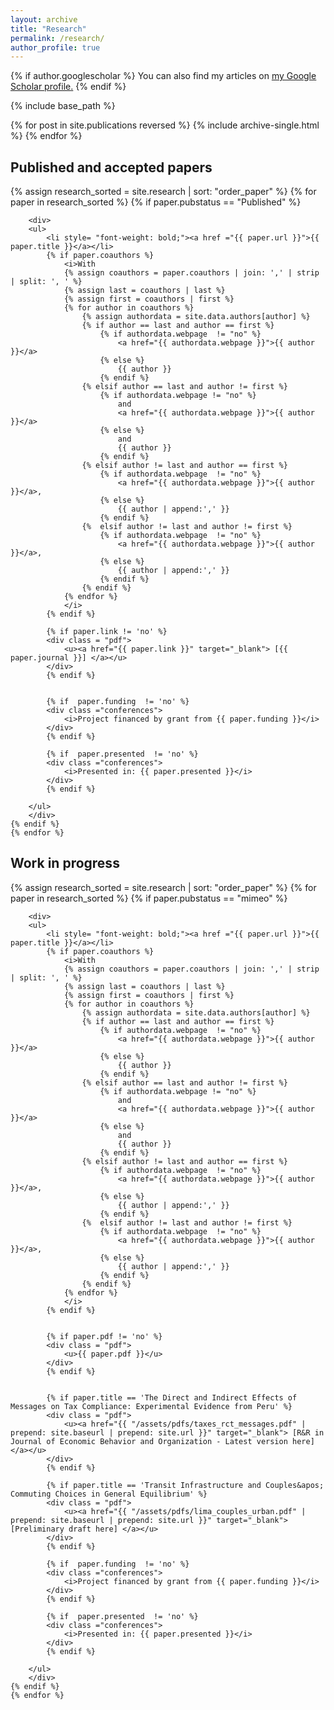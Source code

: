 ```yaml
---
layout: archive
title: "Research"
permalink: /research/
author_profile: true
---
```


{% if author.googlescholar %}
  You can also find my articles on <u><a href="{{author.googlescholar}}">my Google Scholar profile</a>.</u>
{% endif %}

{% include base_path %}

{% for post in site.publications reversed %}
  {% include archive-single.html %}
{% endfor %}

<h2> Published and accepted papers </h2>
<div>
	{% assign research_sorted = site.research | sort: "order_paper" %}
	{% for paper in research_sorted %}
	{% if paper.pubstatus == "Published" %}
			
		<div>
		<ul>	
			<li style= "font-weight: bold;"><a href ="{{ paper.url }}">{{ paper.title }}</a></li>
			{% if paper.coauthors %}
				<i>With
				{% assign coauthors = paper.coauthors | join: ',' | strip | split: ', ' %}
				{% assign last = coauthors | last %}
				{% assign first = coauthors | first %}
				{% for author in coauthors %}
					{% assign authordata = site.data.authors[author] %}
					{% if author == last and author == first %}
						{% if authordata.webpage  != "no" %}
							<a href="{{ authordata.webpage }}">{{ author }}</a>
						{% else %}
							{{ author }}
						{% endif %}
					{% elsif author == last and author != first %}
						{% if authordata.webpage != "no" %}
							and
							<a href="{{ authordata.webpage }}">{{ author }}</a>
						{% else %}
							and
							{{ author }}
						{% endif %}
					{% elsif author != last and author == first %}
						{% if authordata.webpage  != "no" %}
							<a href="{{ authordata.webpage }}">{{ author }}</a>,
						{% else %}
							{{ author | append:',' }}
						{% endif %}
					{%	elsif author != last and author != first %}
						{% if authordata.webpage  != "no" %}
							<a href="{{ authordata.webpage }}">{{ author }}</a>,
						{% else %}
							{{ author | append:',' }}
						{% endif %}
					{% endif %}
				{% endfor %}
				</i>
			{% endif %}
				
			{% if paper.link != 'no' %}
			<div class = "pdf">
				<u><a href="{{ paper.link }}" target="_blank"> [{{ paper.journal }}] </a></u>
			</div>
			{% endif %}
					
			
			{% if  paper.funding  != 'no' %}
			<div class ="conferences">
				<i>Project financed by grant from {{ paper.funding }}</i>
			</div>
			{% endif %}
						
			{% if  paper.presented  != 'no' %}
			<div class ="conferences">
				<i>Presented in: {{ paper.presented }}</i>
			</div>
			{% endif %}						
					
		</ul>	
		</div>
	{% endif %}	
	{% endfor %}
</div>


<h2> Work in progress </h2>

<div>
	{% assign research_sorted = site.research | sort: "order_paper" %}
	{% for paper in research_sorted %}
	{% if paper.pubstatus == "mimeo" %}
			
		<div>
		<ul>	
			<li style= "font-weight: bold;"><a href ="{{ paper.url }}">{{ paper.title }}</a></li>
			{% if paper.coauthors %}
				<i>With
				{% assign coauthors = paper.coauthors | join: ',' | strip | split: ', ' %}
				{% assign last = coauthors | last %}
				{% assign first = coauthors | first %}
				{% for author in coauthors %}
					{% assign authordata = site.data.authors[author] %}
					{% if author == last and author == first %}
						{% if authordata.webpage  != "no" %}
							<a href="{{ authordata.webpage }}">{{ author }}</a>
						{% else %}
							{{ author }}
						{% endif %}
					{% elsif author == last and author != first %}
						{% if authordata.webpage != "no" %}
							and
							<a href="{{ authordata.webpage }}">{{ author }}</a>
						{% else %}
							and
							{{ author }}
						{% endif %}
					{% elsif author != last and author == first %}
						{% if authordata.webpage  != "no" %}
							<a href="{{ authordata.webpage }}">{{ author }}</a>,
						{% else %}
							{{ author | append:',' }}
						{% endif %}
					{%	elsif author != last and author != first %}
						{% if authordata.webpage  != "no" %}
							<a href="{{ authordata.webpage }}">{{ author }}</a>,
						{% else %}
							{{ author | append:',' }}
						{% endif %}
					{% endif %}
				{% endfor %}
				</i>
			{% endif %}
			
			
			{% if paper.pdf != 'no' %}
			<div class = "pdf">
				<u>{{ paper.pdf }}</u>
			</div>
			{% endif %}
				
				
			{% if paper.title == 'The Direct and Indirect Effects of Messages on Tax Compliance: Experimental Evidence from Peru' %}
			<div class = "pdf">
				<u><a href="{{ "/assets/pdfs/taxes_rct_messages.pdf" | prepend: site.baseurl | prepend: site.url }}" target="_blank"> [R&R in Journal of Economic Behavior and Organization - Latest version here] </a></u>
			</div>
			{% endif %}
			
			{% if paper.title == 'Transit Infrastructure and Couples&apos; Commuting Choices in General Equilibrium' %}
			<div class = "pdf">
				<u><a href="{{ "/assets/pdfs/lima_couples_urban.pdf" | prepend: site.baseurl | prepend: site.url }}" target="_blank"> [Preliminary draft here] </a></u>
			</div>
			{% endif %}
			
			{% if  paper.funding  != 'no' %}
			<div class ="conferences">
				<i>Project financed by grant from {{ paper.funding }}</i>
			</div>
			{% endif %}
			
			{% if  paper.presented  != 'no' %}
			<div class ="conferences">
				<i>Presented in: {{ paper.presented }}</i>
			</div>
			{% endif %}						
					
		</ul>	
		</div>
	{% endif %}	
	{% endfor %}
</div>
